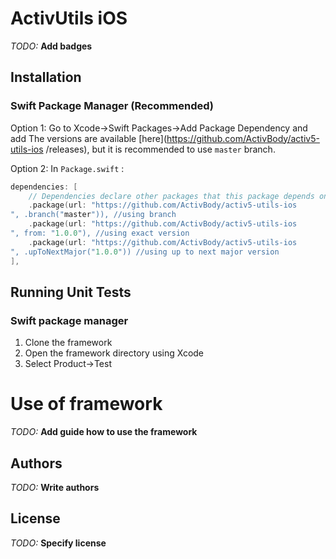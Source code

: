 # ActivUtils iOS
_TODO:_ **Add badges**
    
## Installation

### Swift Package Manager (Recommended)
Option 1:
Go to Xcode->Swift Packages->Add Package Dependency and add [](https://github.com/ActivBody/activ5-utils-ios
)
The versions are available [here](https://github.com/ActivBody/activ5-utils-ios
/releases), but it is recommended to use `master` branch.

Option 2:
In `Package.swift` :
```swift
dependencies: [
    // Dependencies declare other packages that this package depends on.
    .package(url: "https://github.com/ActivBody/activ5-utils-ios
", .branch("master")), //using branch
    .package(url: "https://github.com/ActivBody/activ5-utils-ios
", from: "1.0.0"), //using exact version
    .package(url: "https://github.com/ActivBody/activ5-utils-ios
", .upToNextMajor("1.0.0")) //using up to next major version
],
```

## Running Unit Tests
### Swift package manager
1. Clone the framework 
2. Open the framework directory using Xcode
3. Select Product->Test

# Use of framework
_TODO:_ **Add guide how to use the framework**

## Authors
_TODO:_ **Write authors**

## License
_TODO:_ **Specify license**
